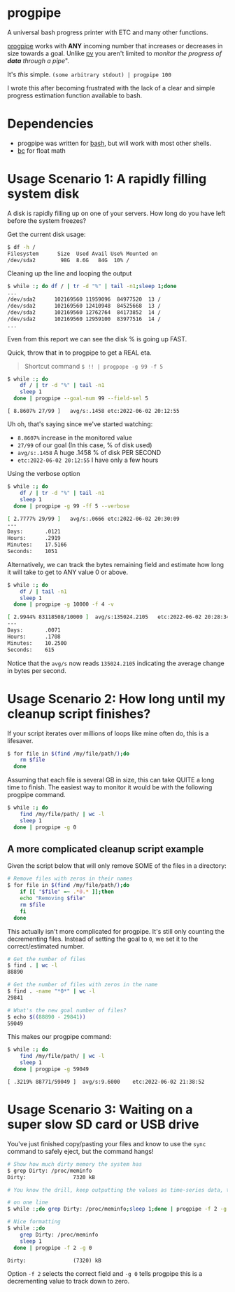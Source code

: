 # progpipe

A universal bash progress printer with ETC and many other functions. 

[progpipe](https://github.com/altometer/progpipe) works with __ANY__ incoming number that increases or decreases in size towards a goal. Unlike [pv](https://man7.org/linux/man-pages/man1/pv.1.html) you aren't limited to *monitor the progress of **data** through a pipe*". 

It's *this* simple. `(some arbitrary stdout) | progpipe 100`

I wrote this after becoming frustrated with the lack of a clear and simple progress estimation function available to bash.

# Dependencies
- progpipe was written for [bash](https://www.gnu.org/software/bash/), but will work with most other shells.
- [bc](https://ss64.com/bash/bc.html) for float math

# Usage Scenario 1: A rapidly filling system disk
A disk is rapidly filling up on one of your servers. How long do you have left before the system freezes?

Get the current disk usage:
```bash
$ df -h /
Filesystem      Size  Used Avail Use% Mounted on
/dev/sda2        98G  8.6G   84G  10% /
```

Cleaning up the line and looping the output
```bash
$ while :; do df / | tr -d "%" | tail -n1;sleep 1;done
...
/dev/sda2      102169560 11959096  84977520  13 /
/dev/sda2      102169560 12410948  84525668  13 /
/dev/sda2      102169560 12762764  84173852  14 /
/dev/sda2      102169560 12959100  83977516  14 /
...
```

Even from this report we can see the disk % is going up FAST.

Quick, throw that in to progpipe to get a REAL eta.

> Shortcut command `$ !! | progpope -g 99 -f 5`

```bash
$ while :; do 
    df / | tr -d "%" | tail -n1
    sleep 1
  done | progpipe --goal-num 99 --field-sel 5
```
```
[ 8.8607% 27/99 ]	avg/s:.1458	etc:2022-06-02 20:12:55
```
Uh oh, that's saying since we've started watching:
- `8.8607%` increase in the monitored value
- `27/99` of our goal (In this case, % of disk used)
- `avg/s:.1458` A huge .1458 % of disk PER SECOND
- `etc:2022-06-02 20:12:55` I have only a few hours

Using the verbose option
```bash
$ while :; do 
    df / | tr -d "%" | tail -n1
    sleep 1
  done | progpipe -g 99 -ff 5 --verbose
```

```bash
[ 2.7777% 29/99 ]	avg/s:.0666	etc:2022-06-02 20:30:09
---
Days:		.0121
Hours:		.2919
Minutes:	17.5166
Seconds:	1051
```

Alternatively, we can track the bytes remaining field and estimate how long it will take to get to ANY value 0 or above.

```bash
$ while :; do
    df / | tail -n1
    sleep 1
  done | progpipe -g 10000 -f 4 -v
```
```bash
[ 2.9944% 83118508/10000 ]	avg/s:135024.2105	etc:2022-06-02 20:28:34
---
Days:		.0071
Hours:		.1708
Minutes:	10.2500
Seconds:	615
```
Notice that the `avg/s` now reads `135024.2105` indicating the average change in bytes per second.

# Usage Scenario 2: How long until my cleanup script finishes?

If your script iterates over millions of loops like mine often do, this is a lifesaver.

```bash
$ for file in $(find /my/file/path/);do
    rm $file
  done
```
Assuming that each file is several GB in size, this can take QUITE a long time to finish. The easiest way to monitor it would be with the following progpipe command.
```bash
$ while :; do
    find /my/file/path/ | wc -l
    sleep 1
  done | progpipe -g 0
```

## A more complicated cleanup script example

Given the script below that will only remove SOME of the files in a directory:
```bash
# Remove files with zeros in their names
$ for file in $(find /my/file/path/);do
    if [[ "$file" =~ .*0.* ]];then
    echo "Removing $file"
    rm $file
    fi
  done
```
This actually isn't more complicated for progpipe. It's still only counting the decrementing files. Instead of setting the goal to `0`, we set it to the correct/estimated number.

```bash
# Get the number of files
$ find . | wc -l
88890

# Get the number of files with zeros in the name
$ find . -name "*0*" | wc -l
29841

# What's the new goal number of files?
$ echo $((88890 - 29841))
59049
```
This makes our progpipe command:
```bash
$ while :; do
    find /my/file/path/ | wc -l
    sleep 1
  done | progpipe -g 59049
```

```
[ .3219% 88771/59049 ]  avg/s:9.6000    etc:2022-06-02 21:38:52
```

# Usage Scenario 3: Waiting on a super slow SD card or USB drive
You've just finished copy/pasting your files and know to use the `sync` command to safely eject, but the command hangs!

```bash
# Show how much dirty memory the system has
$ grep Dirty: /proc/meminfo
Dirty:               7320 kB

# You know the drill, keep outputting the values as time-series data, then pipe it to progpipe

# on one line
$ while :;do grep Dirty: /proc/meminfo;sleep 1;done | progpipe -f 2 -g 0

# Nice formatting
$ while :;do
    grep Dirty: /proc/meminfo
    sleep 1
  done | progpipe -f 2 -g 0
```

`Dirty:               (7320) kB`

Option `-f 2` selects the correct field and `-g 0` tells progpipe this is a decrementing value to track down to zero.